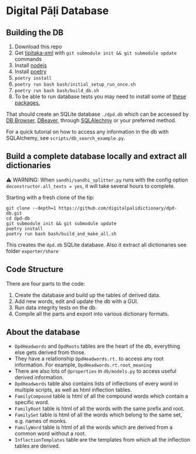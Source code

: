 # Digital Pāḷi Database

## Building the DB
1. Download this repo
2. Get [tipitaka-xml](https://github.com/VipassanaTech/tipitaka-xml) with `git
   submodule init && git submodule update` commands
3. Install [nodejs](https://nodejs.org/en/download) 
4. Install [poetry](https://python-poetry.org/docs/)
5. `poetry install`
6. `poetry run bash bash/initial_setup_run_once.sh`
7. `poetry run bash bash/build_db.sh`
8. To be able to run database tests you may need to install some of [these packages.](https://pyperclip.readthedocs.io/en/latest/index.html#not-implemented-error)

That should create an SQLite database `./dpd.db` which can be accessed by [DB Browser](https://sqlitebrowser.org/),  [DBeaver](https://dbeaver.io/), through [SQLAlechmy](https://www.sqlalchemy.org/) or your preferred method. 

For a quick tutorial on how to access any information in the db with SQLAlchemy, see `scripts/db_search_example.py`.

## Build a complete database locally and extract all dictionaries

⚠️ WARNING: When `sandhi/sandhi_splitter.py` runs with the config option `deconstructor.all_texts = yes`, it will take several hours to complete.

Starting with a fresh clone of the tip:

``` shell
git clone --depth=1 https://github.com/digitalpalidictionary/dpd-db.git
cd dpd-db
git submodule init && git submodule update
poetry install
poetry run bash bash/build_and_make_all.sh
```

This creates the `dpd.db` SQLite database. Also it extract all dictionaries see folder `exporter/share`

## Code Structure
There are four parts to the code:
1. Create the database and build up the tables of derived data.
2. Add new words, edit and update the db with a GUI. 
3. Run data integrity tests on the db.
4. Compile all the parts and export into various dictionary formats.

## About the database
- `DpdHeadwords` and `DpdRoots` tables are the heart of the db, everything else gets derived from those.  
- They have a relationship `DpdHeadwords.rt.` to access any root information. For example, `DpdHeadwords.rt.root_meaning`
- There are also lots of `@properties` in `db/models.py` to access useful derived information.  
- `DpdHeadwords` table also contains lists of inflections of every word in multiple scripts, as well as html inflection tables.
- `FamilyCompound` table is html of all the compound words which contain a specific word.  
- `FamilyRoot` table is html of all the words with the same prefix and root.  
- `FamilySet` table is html of all the words which belong to the same set, e.g. names of monks.  
- `FamilyWord` table is html of all the words which are derived from a common word without a root.  
- `InflectionTemplates` table are the templates from which all the inflection tables are derived.  
<!-- - `Sandhi` table is all the deconstructed compounds which have been split by code.   -->
